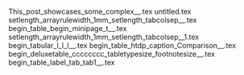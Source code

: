 This_post_showcases_some_complex__.tex
untitled.tex
setlength_arrayrulewidth_1mm_setlength_tabcolsep__.tex
begin_table_begin_minipage_t__.tex
setlength_arrayrulewidth_1mm_setlength_tabcolsep__1.tex
begin_tabular_l_l_l__.tex
begin_table_htdp_caption_Comparison__.tex
begin_deluxetable_cccccccc_tabletypesize_footnotesize__.tex
begin_table_label_tab_tab1__.tex